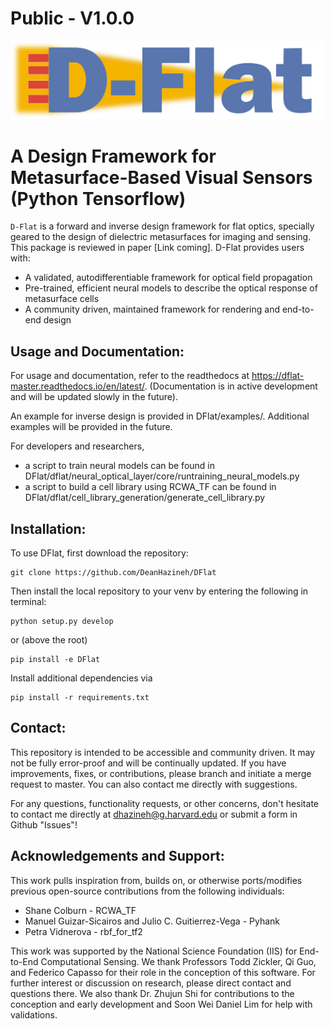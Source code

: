 # Public - V1.0.0
<img src=/docs/imgs/DFlat_Long.png alt="Dflat" width="500"/>

# A Design Framework for Metasurface-Based Visual Sensors (Python Tensorflow)
`D-Flat` is a forward and inverse design framework for flat optics, specially geared to the design of dielectric metasurfaces for imaging and sensing. This package is reviewed in paper [Link coming]. D-Flat provides users with: 
- A validated, autodifferentiable framework for optical field propagation
- Pre-trained, efficient neural models to describe the optical response of metasurface cells
- A community driven, maintained framework for rendering and end-to-end design

## Usage and Documentation: 
For usage and documentation, refer to the readthedocs at https://dflat-master.readthedocs.io/en/latest/. (Documentation is in active development and will be updated slowly in the future).

An example for inverse design is provided in DFlat/examples/. Additional examples will be provided in the future.

For developers and researchers, 
- a script to train neural models can be found in DFlat/dflat/neural_optical_layer/core/runtraining_neural_models.py 
- a script to build a cell library using RCWA_TF can be found in DFlat/dflat/cell_library_generation/generate_cell_library.py

## Installation:
To use DFlat, first download the repository:
```
git clone https://github.com/DeanHazineh/DFlat
```
Then install the local repository to your venv by entering the following in terminal:
```
python setup.py develop
```
or (above the root)
```
pip install -e DFlat
```
Install additional dependencies via
```
pip install -r requirements.txt
```

## Contact:
This repository is intended to be accessible and community driven. It may not be fully error-proof and will be continually updated.
If you have improvements, fixes, or contributions, please branch and initiate a merge request to master. You can also contact me directly with suggestions.

For any questions, functionality requests, or other concerns, don't hesitate to contact me directly at dhazineh@g.harvard.edu or submit a form in Github "Issues"! 

## Acknowledgements and Support:
This work pulls inspiration from, builds on, or otherwise ports/modifies previous open-source contributions from the following individuals:
 * Shane Colburn - RCWA_TF
 * Manuel Guizar-Sicairos and Julio C. Guitierrez-Vega - Pyhank
 * Petra Vidnerova - rbf_for_tf2
 
This work was supported by the National Science Foundation (IIS) for End-to-End Computational Sensing.
We thank Professors Todd Zickler, Qi Guo, and Federico Capasso for their role in the conception of this software. For further interest or discussion on research, please direct contact and questions there. We also thank Dr. Zhujun Shi for contributions to the conception and early development and Soon Wei Daniel Lim for help with validations.


